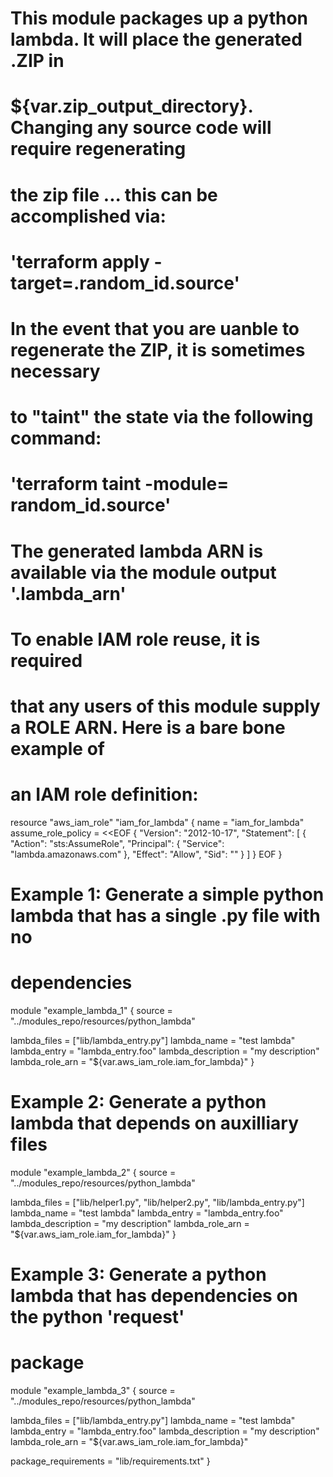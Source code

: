 # This module packages up a python lambda. It will place the generated .ZIP in
# ${var.zip_output_directory}. Changing any source code will require regenerating
# the zip file ... this can be accomplished via:
#
# 'terraform apply -target=<module name>.random_id.source'
#
# In the event that you are uanble to regenerate the ZIP, it is sometimes necessary
# to "taint" the state via the following command:
#
# 'terraform taint -module=<module name> random_id.source'
#
# The generated lambda ARN is available via the module output '<module name>.lambda_arn'

# To enable IAM role reuse, it is required
# that any users of this module supply a ROLE ARN. Here is a bare bone example of
# an IAM role definition:

resource "aws_iam_role" "iam_for_lambda" {
    name = "iam_for_lambda"
    assume_role_policy = <<EOF
{
  "Version": "2012-10-17",
  "Statement": [
    {
      "Action": "sts:AssumeRole",
      "Principal": {
        "Service": "lambda.amazonaws.com"
      },
      "Effect": "Allow",
      "Sid": ""
    }
  ]
}
EOF
}

# Example 1: Generate a simple python lambda that has a single .py file with no
#            dependencies

module "example_lambda_1"
{
  source = "../modules_repo/resources/python_lambda"

  lambda_files       = ["lib/lambda_entry.py"]
  lambda_name        = "test lambda"
  lambda_entry       = "lambda_entry.foo"
  lambda_description = "my description"
  lambda_role_arn    = "${var.aws_iam_role.iam_for_lambda}"
}

# Example 2: Generate a python lambda that depends on auxilliary files

module "example_lambda_2"
{
  source = "../modules_repo/resources/python_lambda"

  lambda_files       = ["lib/helper1.py", "lib/helper2.py", "lib/lambda_entry.py"]
  lambda_name        = "test lambda"
  lambda_entry       = "lambda_entry.foo"
  lambda_description = "my description"
  lambda_role_arn    = "${var.aws_iam_role.iam_for_lambda}"
}

# Example 3: Generate a python lambda that has dependencies on the python 'request'
#            package

module "example_lambda_3"
{
  source = "../modules_repo/resources/python_lambda"

  lambda_files       = ["lib/lambda_entry.py"]
  lambda_name        = "test lambda"
  lambda_entry       = "lambda_entry.foo"
  lambda_description = "my description"
  lambda_role_arn    = "${var.aws_iam_role.iam_for_lambda}"

  package_requirements = "lib/requirements.txt"
}